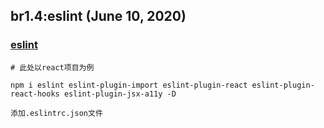 ## br1.4:eslint (June 10, 2020)
### [eslint](https://www.npmjs.com/package/eslint-config-airbnb)
```
# 此处以react项目为例

npm i eslint eslint-plugin-import eslint-plugin-react eslint-plugin-react-hooks eslint-plugin-jsx-a11y -D

添加.eslintrc.json文件

```
